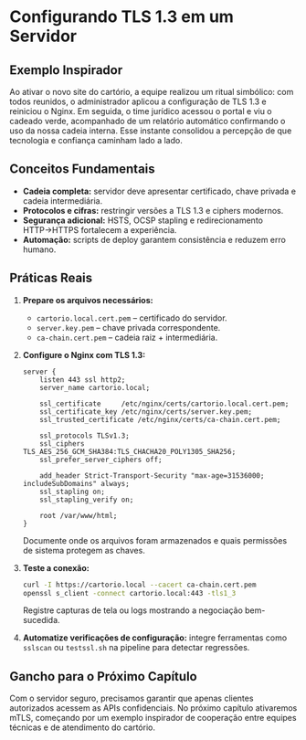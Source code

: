 # Configurando TLS 1.3 em um Servidor

## Exemplo Inspirador

Ao ativar o novo site do cartório, a equipe realizou um ritual simbólico: com todos reunidos, o administrador aplicou a configuração de TLS 1.3 e reiniciou o Nginx. Em seguida, o time jurídico acessou o portal e viu o cadeado verde, acompanhado de um relatório automático confirmando o uso da nossa cadeia interna. Esse instante consolidou a percepção de que tecnologia e confiança caminham lado a lado.

## Conceitos Fundamentais

- **Cadeia completa:** servidor deve apresentar certificado, chave privada e cadeia intermediária.
- **Protocolos e cifras:** restringir versões a TLS 1.3 e ciphers modernos.
- **Segurança adicional:** HSTS, OCSP stapling e redirecionamento HTTP→HTTPS fortalecem a experiência.
- **Automação:** scripts de deploy garantem consistência e reduzem erro humano.

## Práticas Reais

1. **Prepare os arquivos necessários:**
   - `cartorio.local.cert.pem` – certificado do servidor.
   - `server.key.pem` – chave privada correspondente.
   - `ca-chain.cert.pem` – cadeia raiz + intermediária.

2. **Configure o Nginx com TLS 1.3:**
   ```nginx
   server {
       listen 443 ssl http2;
       server_name cartorio.local;

       ssl_certificate     /etc/nginx/certs/cartorio.local.cert.pem;
       ssl_certificate_key /etc/nginx/certs/server.key.pem;
       ssl_trusted_certificate /etc/nginx/certs/ca-chain.cert.pem;

       ssl_protocols TLSv1.3;
       ssl_ciphers   TLS_AES_256_GCM_SHA384:TLS_CHACHA20_POLY1305_SHA256;
       ssl_prefer_server_ciphers off;

       add_header Strict-Transport-Security "max-age=31536000; includeSubDomains" always;
       ssl_stapling on;
       ssl_stapling_verify on;

       root /var/www/html;
   }
   ```
   Documente onde os arquivos foram armazenados e quais permissões de sistema protegem as chaves.

3. **Teste a conexão:**
   ```bash
   curl -I https://cartorio.local --cacert ca-chain.cert.pem
   openssl s_client -connect cartorio.local:443 -tls1_3
   ```
   Registre capturas de tela ou logs mostrando a negociação bem-sucedida.

4. **Automatize verificações de configuração:** integre ferramentas como `sslscan` ou `testssl.sh` na pipeline para detectar regressões.

## Gancho para o Próximo Capítulo

Com o servidor seguro, precisamos garantir que apenas clientes autorizados acessem as APIs confidenciais. No próximo capítulo ativaremos mTLS, começando por um exemplo inspirador de cooperação entre equipes técnicas e de atendimento do cartório.
